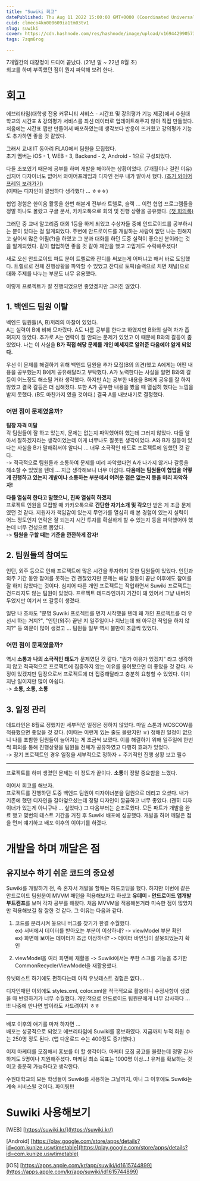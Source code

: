 ```yaml
---
title: "Suwiki 회고"
datePublished: Thu Aug 11 2022 15:00:00 GMT+0000 (Coordinated Universal Time)
cuid: clmeco4kn000609ia1tm03tv1
slug: suwiki
cover: https://cdn.hashnode.com/res/hashnode/image/upload/v1694429905730/b8ea16c8-aeac-4507-8c34-fa9b938add21.png
tags: 7zqm6rog

---
```


7개월간의 대장정이 드디어 끝났다. (21년 말 ~ 22년 8월 초)  
회고를 하며 부족했던 점이 뭔지 파악해 보려 한다.

  

# 회고

에브리타임(대학생 전용 커뮤니티 서비스 - 시간표 및 강의평가 기능 제공)에서 수원대학교의 시간표 & 강의평가 서비스를 최신 데이터로 업데이트해주지 않아 직접 만들었다.  
처음에는 시간표 앱만 만들어서 배포하였는데 생각보다 반응이 뜨거웠고 강의평가 기능도 추가하면 좋을 것 같았다.

  

그래서 교내 IT 동아리 FLAG에서 팀원을 모집했다.  
초기 멤버는 iOS - 1, WEB - 3, Backend - 2, Android - 1으로 구성되었다.

  

다들 초보였기 때문에 공부를 하며 개발을 해야하는 상황이었다. (7개월이나 걸린 이유) 심지어 디자이너도 없어서 와이어프레임과 디자인 전부 내가 맡아서 했다. [(초기 와이어프레임 보러가기)](https://ovenapp.io/view/6RbQ6VVdC1eRHXys3M5J5dZ6NDjY5wqc/)  
(이때는 디자인이 깔쌈하다 생각했다 ... ㅎㅎㅎ)

  

협업 경험은 한이음 활동을 한번 해본게 전부라 트렐로, 슬랙 ... 이런 협업 프로그램들을 정말 하나도 몰랐고 구글 문서, 카카오톡으로 회의 및 진행 상황을 공유했다. [(첫 회의록)](https://docs.google.com/document/d/1o1ebh2sFKmaC0eSgP8NxXWnRHbu_lemr-A2x6e8aJh0/edit?usp=sharing)

  

그러던 중 교내 알고리즘 대회 1등을 하게 되었고 수상자들 중에 안드로이드를 공부하시는 분이 있다는 걸 알게되었다. 주변에 안드로이드를 개발하는 사람이 없던 나는 친해지고 싶어서 많은 어필(?)을 하였고 그 분과 대화를 하던 도중 실력이 좋으신 분이라는 것을 알게되었다. 같이 협업하면 좋을 것 같아 제안을 했고 고맙게도 수락해주셨다!

  

새로 오신 안드로이드 파트 분이 트렐로와 잔디를 써보는게 어떠냐고 해서 바로 도입했다. 트렐로로 전체 진행상황을 파악할 수 있었고 잔디로 토픽(슬랙으로 치면 채널)으로 대화 주제를 나누는 부분도 너무 유용했다.

  

이렇게 프로젝트가 잘 진행되었으면 좋았겠지만 그러진 않았다.

  

## 1\. 백엔드 팀원 이탈

벡엔드 팀원들(A, B)끼리의 마찰이 있었다.  
A는 실력이 B에 비해 모자랐다. A도 나름 공부를 한다고 하였지만 B와의 실력 차가 좁혀지지 않았다. 추가로 A는 연락이 잘 안되는 문제가 있었고 이 때문에 B와의 갈등이 좀 있었다. 나는 이 사실을 **B가 직접 해당 문제를 개인 메세지로 알려준 다음에야 알게 되었다.**

  

우선 이 문제를 해결하기 위해 백엔드 팀원을 추가 모집(B의 의견)했고 A에게는 어떤 내용을 공부했는지 B에게 공유해달라고 부탁했다. A가 노력한다는 사실을 알면 B와의 갈등이 어느정도 해소될 거라 생각했다. 하지만 A는 공부한 내용을 B에게 공유를 잘 하지 않았고 결국 갈등은 더 심해졌다. 또한 A가 공부한 내용을 봤을 때 열심히 했다는 느낌을 받지 못했다. (B도 마찬가지 였을 것이다.) 결국 A를 내보내기로 결정했다.

  

### 어떤 점이 문제였을까?

**팀장 자격 미달**  
각 팀원들이 잘 하고 있는지, 문제는 없는지 파악했어야 했는데 그러지 않았다. 다들 알아서 잘하겠지라는 생각이었는데 이게 너무나도 잘못된 생각이었다. A와 B가 갈등이 있다는 사실을 B가 말해줘서야 알다니 ... 너무 소극적인 태도로 프로젝트에 임했던 것 같다.  
\-&gt; 적극적으로 팀원들과 소통하여 문제를 미리 파악했다면 A가 나가지 않거나 갈등을 해소할 수 있었을 텐데 ... 지금 생각해보니 너무 아쉽다. **다음에는 팀원들이 협업을 어떻게 진행하고 있는지 개발이나 소통하는 부분에서 어려운 점은 없는지 등을 미리 파악하자!**

  

**다들 열심히 한다고 말했으니, 진짜 열심히 하겠지**  
프로젝트 인원을 모집할 때 카카오톡으로 **간단한 자기소개 및 각오**만 받은 게 조금 문제였던 것 같다. 지원자가 책임감이 있는지 무언가를 열심히 해 본 경험이 있는지 실력이 어느 정도인지 연락은 잘 되는지 시간 투자를 확실하게 할 수 있는지 등을 파악했어야 했는데 너무 건성으로 뽑았다.  
\-&gt; **팀원을 구할 때는 기준을 깐깐하게 잡자!**

  

## 2\. 팀원들의 참여도

인턴, 외주 등으로 인해 프로젝트에 많은 시간을 투자하지 못한 팀원들이 있었다. 인턴과 외주 기간 동안 참여를 못하는 건 괜찮았지만 문제는 해당 활동이 끝난 이후에도 참여를 잘 하지 않았다는 것이다. 심지어 다른 개인 프로젝트는 작업하면서 Suwiki 프로젝트는 건드리지도 않는 팀원이 있었다. 프로젝트 데드라인까지 기간이 꽤 있어서 그냥 내버려두었지만 여기서 또 갈등이 생겼다.

  

일단 나 조차도 "분명 Suwiki 프로젝트를 먼저 시작했을 텐데 왜 개인 프로젝트를 더 우선시 하는 거지?", "인턴(외주) 끝난 지 일주일이나 지났는데 왜 아무런 작업을 하지 않지?" 등 의문이 많이 생겼고 ... 팀원들 일부 역시 불만이 조금씩 있었다.

  

### 어떤 점이 문제였을까?

역시 **소통**과 **나의 소극적인 태도**가 문제였던 것 같다. "뭔가 이유가 있겠지" 라고 생각하지 않고 적극적으로 프로젝트에 집중하지 않는 이유를 물어봤으면 더 좋았을 것 같다. 사정이 있겠지만 팀장으로서 프로젝트에 더 집중해달라고 충분히 요청할 수 있었다. 이미 지난 일이지만 많이 아쉽다.  
\-&gt; **소통, 소통, 소통**

  

## 3\. 일정 관리

데드라인은 8월로 정했지만 세부적인 일정은 정하지 않았다. 마일 스톤과 MOSCOW를 적용했으면 좋았을 것 같다. (이때는 이런게 있는 줄도 몰랐지만 ㅠ) 정해진 일정이 없으니 나를 포함한 팀원들이 늘어지는 게 조금씩 보였다. 이를 해결하기 위해 일주일에 한번씩 회의를 통해 진행상황을 팀원들 전체가 공유하였고 다행히 효과가 있었다.  
\-&gt; 장기 프로젝트인 경우 일정을 세부적으로 정하자 + 주기적인 진행 상황 보고 필수

  

---

프로젝트를 하며 생겼던 문제는 이 정도가 끝이다. **소통**이 정말 중요함을 느꼈다.

  

이어서 회고를 해보자.  
프로젝트를 진행하던 도중 백엔드 팀원이 디자이너분을 팀원으로 데리고 오셨다. 내가 기존에 했던 디자인을 갈아엎으셨는데 정말 디자인이 깔끔하고 너무 좋았다. (괜히 디자이너가 있는게 아니구나 ... 싶었다.) 그 다음부터는 순조로웠다. 모든 파트가 개발을 완료 했고 몇번의 테스트 기간을 거친 후 Suwiki 배포에 성공했다. 개발을 하며 깨달은 점을 먼저 얘기하고 배포 이후의 이야기를 하겠다.

  

# 개발을 하며 깨달은 점

## 유지보수 하기 쉬운 코드의 중요성

Suwiki를 개발하기 전, 즉 혼자서 개발을 할때는 하드코딩을 했다. 하지만 이번에 같은 안드로이드 팀원분이 MVVM 패턴을 적용해보자고 하셨고 **유데미 - 안드로이드 앱개발 부트캠프**를 보며 각자 공부를 해왔다. 처음 MVVM을 적용해본거라 미숙한 점이 많았지만 적용해보길 참 잘한 것 같다. 그 이유는 다음과 같다.

1. 코드를 분리시켜 놓으니 버그를 찾기가 한결 수월했다.  
    ex) 서버에서 데이터를 받아오는 부분이 이상하네? -&gt; viewModel 부분 확인  
    ex) 화면에 보이는 데이터가 조금 이상하네? -&gt; 데이터 바인딩이 잘못되었는지 확인
    
2. viewModel을 여러 화면에 재활용 -&gt; Suwiki에서는 무한 스크롤 기능을 추가한 CommonRecyclerViewModel을 재활용했다.
    

유닛테스트 하기에도 편하다는데 아직 유닛테스트 경험은 없다...

  

디자인패턴 이외에도 styles.xml, color.xml을 적극적으로 활용하니 수정사항이 생겼을 때 반영하기가 너무 수월했다. 개인적으로 안드로이드 팀원분에게 너무 감사하다 ... !!! 나중에 만나면 밥이라도 사드려야지 ㅎㅎ

  

---

배포 이후의 얘기를 마저 하자면 ...  
배포는 성공적으로 되었고 에브리타임에 Suwiki를 홍보하였다. 지금까지 누적 회원 수는 250명 정도 된다. (앱 다운로드 수는 400정도 증가했다.)

  

이제 마케터를 모집해서 홍보를 더 할 생각이다. 마케터 모집 공고를 올렸는데 정말 감사하게도 5명이나 지원해주셨다. 마케팅 최소 목표는 1000명 이상...! 유저를 확보하는 것이고 충분히 가능하다고 생각한다.

  

수원대학교의 모든 학생들이 Suwiki를 사용하는 그날까지, 아니 그 이후에도 Suwiki는 계속 서비스될 것이다. 파이팅!!!

  
  

# Suwiki 사용해보기

\[WEB\] [https://suwiki.kr/](https://suwiki.kr/)

\[Android\] [https://play.google.com/store/apps/details?id=com.kunize.uswtimetable](https://play.google.com/store/apps/details?id=com.kunize.uswtimetable)

\[iOS\] [https://apps.apple.com/kr/app/suwiki/id1615744899](https://apps.apple.com/kr/app/suwiki/id1615744899)
